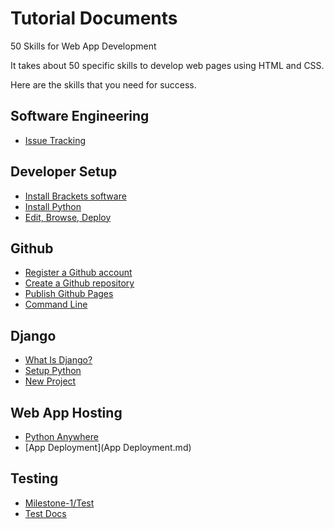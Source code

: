 # Tutorial Documents

50 Skills for Web App Development

It takes about 50 specific skills to develop web pages using HTML and CSS.

Here are the skills that you need for success.


## Software Engineering
* [Issue Tracking](Issues.md)


## Developer Setup

* [Install Brackets software](InstallBrackets.md)
* [Install Python](InstallPython.md)
* [Edit, Browse, Deploy](Workflow.md)


## Github

* [Register a Github account](GithubAccount.md)
* [Create a Github repository](GithubRepo.md)
* [Publish Github Pages](GithubPages.md)
* [Command Line](CommandLine.md)


## Django

* [What Is Django?](WhatIsDango.md)
* [Setup Python](SetupPython.md)
* [New Project](NewProject.md)


## Web App Hosting

* [Python Anywhere](PythonAnywhere.md)
* [App Deployment](App Deployment.md)


## Testing

* [Milestone-1/Test](../Milestone-1/Test.md)
* [Test Docs](TestDocs)

